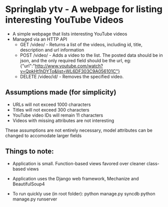 # Springlab ytv - A webpage for listing interesting YouTube Videos

* A simple webpage that lists interesting YouTube videos
* Managed via an HTTP API
    * GET /video/ -  Returns a list of the videos, including id, title,
        description and url information
    * POST /video/ - Adds a video to the list. The posted data should be
        in json, and the only required field should be the url,
        eg: {"url":"http://www.youtube.com/watch?v=QpkHt1hDYTo&list=WL6DF303C9A056101C"}
    * DELETE /video/id/ - Removes the specified video.

## Assumptions made (for simplicity)

* URLs will not exceed 1000 characters
* Titles will not exceed 300 characters
* YouTube video IDs will remain 11 characters
* Videos with missing attributes are not interesting

These assumptions are not entirely necessary, model attributes can be changed
to accomodate larger fields

## Things to note:
* Application is small. Function-based views favored over cleaner class-based views

* Application uses the Django web framework, Mechanize and BeautifulSoup4
* To run quickly use (in root folder):
python manage.py syncdb
python manage.py runserver
